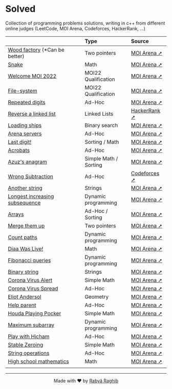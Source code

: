 # Solved

Collection of programming problems solutions, writing in c++ from different online judges (LeetCode, MOI Arena, Codeforces, HackerRank, ...)

|                                                                    | Type                         | Source                                                                      |
| :----------------------------------------------------------------- | :--------------------------- | :-------------------------------------------------------------------------- |
| [Wood factory](arena/Wood-factory.cpp) (\*Can be better)           | Two pointers                 | [MOI Arena ➚](https://arena.moi/problem/round9carpentry)                    |
| [Snake](arena/Snake.cpp)                                           | Math                         | [MOI Arena ➚](https://arena.moi/problem/round5snake)                        |
| [Welcome MOI 2022](arena/MOI22-Qualification/Welcome-MOI-2022.cpp) | MOI22 Qualification          | [MOI Arena ➚](https://arena.moi/problems)                                   |
| [File-system](arena/MOI22-Qualification/File-system.cpp)           | MOI22 Qualification          | [MOI Arena ➚](https://arena.moi/problems)                                   |
| [Repeated digits](arena/Repeated-Digits.cpp)                       | Ad-Hoc                       | [MOI Arena ➚](https://arena.moi/problem/interviewrepeateddig)               |
| [Reverse a linked list](hackerrank/Reverse-linked-list.cpp)        | Linked Lists                 | [HackerRank ➚](https://www.hackerrank.com/challenges/reverse-a-linked-list) |
| [Loading ships](arena/Loading-ships.cpp)                           | Binary search                | [MOI Arena ➚](https://arena.moi/problem/seed2)                              |
| [Arena servers](arena/MOI21-Practice/Arena-servers.cpp)            | Ad-Hoc                       | [MOI Arena ➚](https://arena.moi/problem/mdc1arenaservers)                   |
| [Last digit!](arena/MOI21-Practice/Last-digite.cpp)                | Sorting / Math               | [MOI Arena ➚](https://arena.moi/problem/gc4lastdigit)                       |
| [Acrobats](arena/MOI21-Practice/Acrobats.cpp)                      | Ad-Hoc                       | [MOI Arena ➚](https://arena.moi/problem/moij2020acrobat)                    |
| [Azuz's anagram](arena/MOI21-Practice/Azuz-anagram.cpp)            | Simple Math / Sorting        | [MOI Arena ➚](https://arena.moi/problem/gc4azuzanagram)                     |
| [Wrong Subtraction](codeforces/Wrong-Subtraction.cpp)              | Ad-Hoc                       | [Codeforces ➚](https://codeforces.com/contest/977/problem/A)                |
| [Another string](arena/Another-string.cpp)                         | Strings                      | [MOI Arena ➚](https://arena.moi/problem/mcpc18acestring)                    |
| [Longest increasing subsequence](arena/Dplessonlis.cpp)            | Dynamic programming          | [MOI Arena ➚](https://arena.moi/problem/dplessonlis)                        |
| [Arrays](arena/Arrays.cpp)                                         | Ad-Hoc / Sorting             | [MOI Arena ➚](https://arena.moi/problem/ncc20array)                         |
| [Merge them up](arena/Merge-them-up.cpp)                           | Two pointers                 | [MOI Arena ➚](https://arena.moi/problem/divmergethemup)                     |
| [Count paths](arena/Count-paths.cpp)                               | Dynamic programming          | [MOI Arena ➚](https://arena.moi/problem/dplessoncountpaths)                 |
| [Diaa Was Live!](arena/Diaa-was-live.cpp)                          | Math                         | [MOI Arena ➚](https://arena.moi/problem/gc5countdigits)                     |
| [Fibonacci queries](arena/Fibonacci-queries.cpp)                   | Dynamic programming          | [MOI Arena ➚](https://arena.moi/problem/dplessonfibo)                       |
| [Binary string](arena/Binary-string.cpp)                           | Strings                      | [MOI Arena ➚](https://arena.moi/problem/round6binary)                       |
| [Corona Virus Alert](arena/Corona-virus-alert.cpp)                 | Simple Math                  | [MOI Arena ➚](https://arena.moi/problem/gc5covidalert)                      |
| [Corona Virus Spread](arena/Corona-virus-spread.cpp)               | Ad-Hoc                       | [MOI Arena ➚](https://arena.moi/problem/gc5covidspread)                     |
| [Eliot Andersol](arena/Eliot-andersol.cpp)                         | Geometry                     | [MOI Arena ➚](https://arena.moi/problem/mdc1eliotandersol)                  |
| [Help parent](arena/Help-parent.cpp)                               | Ad-Hoc                       | [MOI Arena ➚](https://arena.moi/problem/ncc20help)                          |
| [Houda Playing Pocker](arena/Houda-playing-pocker.cpp)             | Simple Math                  | [MOI Arena ➚](https://arena.moi/problem/gc4houdaplayingpock)                |
| [Maximum subarray](arena/Maximum-subarray.cpp)                     | Dynamic programming          | [MOI Arena ➚](https://arena.moi/problem/dplessonkadane)                     |
| [Play with Hicham](arena/Play-with-Hicham.cpp)                     | Ad-Hoc                       | [MOI Arena ➚](https://arena.moi/problem/ncc20hicham)                        |
| [Stable Zeroing](arena/Stable-zeroing.cpp)                         | Simple Math                  | [MOI Arena ➚](https://arena.moi/problem/gc4stablezeroing)                   |
| [String operations](arena/String-operations.cpp)                   | Ad-Hoc                       | [MOI Arena ➚](https://arena.moi/problem/round7operations)                   |
| [High school mathematics](arena/HSchool-maths.cpp)                 | Math                         | [MOI Arena ➚](https://arena.moi/problem/gc4highschoolmat)                   |
| <img width="440" height="0">                                       | <img width="178" height="0"> | <img width="124" height="0">                                                |

<!-- Last empty row is to ensure each column take the appropriate space --->

---

<p align="center">Made with ❤️ by <a href="https://www.rabraghib.me">Rabyâ Raghib</a></p>
